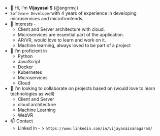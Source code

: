 - 👋 Hi, I’m **Vijayasai S** (@sngrmvj)
- `Software Developer`with 4 years of experience in developing microservices and microfrontends.   
- 👀 Interests -
  - Client and Server architecture with cloud.
  - Microservices are essential part of the application.
  - AR/VR, would love to learn and work on it.
  - Machine learning, always loved to be part of a project
- 🌱 I’m proficient in
  - Python
  - JavaScript
  - Docker
  - Kubernetes
  - Microservices
  - Cloud
- 💞️ I’m looking to collaborate on projects based on (would love to learn technologies as well)
  - Client and Server 
  - cloud architecture
  - Machine Learning
  - WebVR
- 📫 Contact
  - Linked In - > `https://www.linkedin.com/in/vijayasaisanagaram/`

<!---
sngrmvj/sngrmvj is a ✨ special ✨ repository because its `README.md` (this file) appears on your GitHub profile.
You can click the Preview link to take a look at your changes.
--->
